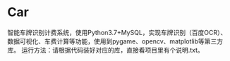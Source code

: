 # Car
智能车牌识别计费系统，使用Python3.7+MySQL，实现车牌识别（百度OCR）、数据可视化、车费计算等功能，使用到pygame、opencv、matplotlib等第三方库。
运行方法：请根据代码装好对应的库，直接看项目里有个说明.txt。
